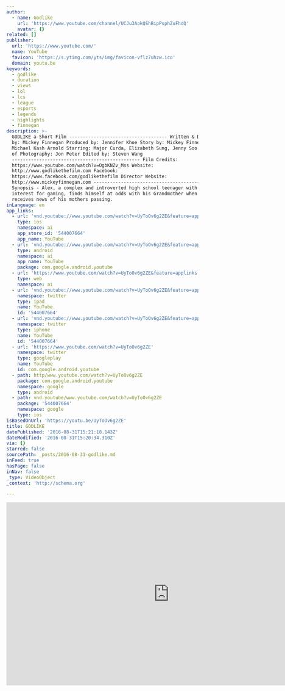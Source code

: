 ```yaml
---
author:
  - name: Godlike
    url: 'https://www.youtube.com/channel/UCJu3AokQShBipPsphZuFhdQ'
    avatar: {}
related: []
publisher:
  url: 'https://www.youtube.com/'
  name: YouTube
  favicon: 'https://s.ytimg.com/yts/img/favicon-vflz7uhzw.ico'
  domain: youtu.be
keywords:
  - godlike
  - duration
  - views
  - lol
  - lcs
  - league
  - esports
  - legends
  - highlights
  - finnegan
description: >-
  GODLIKE a Short Film ------------------------------------ Written & Directed
  by: Mickey Finnegan Produced by: Jennifer Khoe Story by: Mickey Finnegan &
  Michael Kash Arnold Starring: Major Curda, Elizabeth Sung, Jenny Soo Director
  of Photography: Jon Peter Edited by: Steven Wang
  ----------------------------------------------- Film Credits:
  https://www.youtube.com/watch?v=OgbKNZv_Mss Website:
  http://www.godlikethefilm.com Facebook:
  https://www.facebook.com/godlikethefilm Director Website:
  http://www.mickeyfinnegan.com ------------------------------------------
  Synopsis - Alex, a complex and introverted high school teenager with a
  interest for gaming, finds himself at odds with his Grandmother when he
  receives news of his mothers passing.
inLanguage: en
app_links:
  - url: 'vnd.youtube://www.youtube.com/watch?v=UyToOv6g2ZE&feature=applinks'
    type: ios
    namespace: ai
    app_store_id: '544007664'
    app_name: YouTube
  - url: 'vnd.youtube://www.youtube.com/watch?v=UyToOv6g2ZE&feature=applinks'
    type: android
    namespace: ai
    app_name: YouTube
    package: com.google.android.youtube
  - url: 'https://www.youtube.com/watch?v=UyToOv6g2ZE&feature=applinks'
    type: web
    namespace: ai
  - url: 'vnd.youtube://www.youtube.com/watch?v=UyToOv6g2ZE&feature=applinks'
    namespace: twitter
    type: ipad
    name: YouTube
    id: '544007664'
  - url: 'vnd.youtube://www.youtube.com/watch?v=UyToOv6g2ZE&feature=applinks'
    namespace: twitter
    type: iphone
    name: YouTube
    id: '544007664'
  - url: 'https://www.youtube.com/watch?v=UyToOv6g2ZE'
    namespace: twitter
    type: googleplay
    name: YouTube
    id: com.google.android.youtube
  - path: http/www.youtube.com/watch?v=UyToOv6g2ZE
    package: com.google.android.youtube
    namespace: google
    type: android
  - path: vnd.youtube/www.youtube.com/watch?v=UyToOv6g2ZE
    package: '544007664'
    namespace: google
    type: ios
isBasedOnUrl: 'https://youtu.be/UyToOv6g2ZE'
title: GODLIKE
datePublished: '2016-08-31T15:21:18.143Z'
dateModified: '2016-08-31T15:20:34.310Z'
via: {}
starred: false
sourcePath: _posts/2016-08-31-godlike.md
inFeed: true
hasPage: false
inNav: false
_type: VideoObject
_context: 'http://schema.org'

---
```

<iframe src="https://cdn.embedly.com/widgets/media.html?src=https%3A%2F%2Fwww.youtube.com%2Fembed%2FUyToOv6g2ZE%3Ffeature%3Doembed&amp;url=http%3A%2F%2Fwww.youtube.com%2Fwatch%3Fv%3DUyToOv6g2ZE&amp;image=https%3A%2F%2Fi.ytimg.com%2Fvi%2FUyToOv6g2ZE%2Fhqdefault.jpg&amp;key=b7d04c9b404c499eba89ee7072e1c4f7&amp;type=text%2Fhtml&amp;schema=youtube" width="854" height="480" scrolling="no" frameborder="0" allowfullscreen="" style=""></iframe>